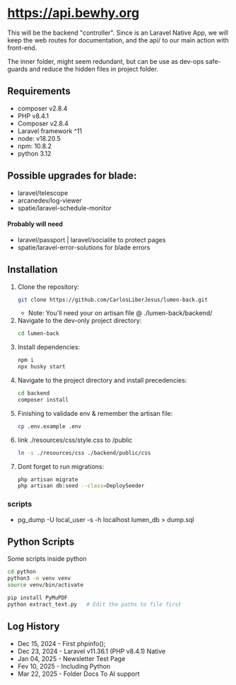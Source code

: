 # https://api.bewhy.org

This will be the backend "controller".
Since is an Laravel Native App, we will keep the web routes for documentation, and the api/ to our main action with front-end.

The inner folder, might seem redundant, but can be use as dev-ops safe-guards and reduce the hidden files in project folder.

## Requirements

- composer v2.8.4
- PHP v8.4.1
- Composer v2.8.4
- Laravel framework ^11
- node: v18.20.5
- npm: 10.8.2
- python 3.12

## Possible upgrades for blade:

- laravel/telescope
- arcanedev/log-viewer
- spatie/laravel-schedule-monitor

#### Probably will need

- laravel/passport | laravel/socialite to protect pages
- spatie/laravel-error-solutions for blade errors

## Installation

1. Clone the repository:
   ```sh
   git clone https://github.com/CarlosLiberJesus/lumen-back.git
   ```
   - Note: You'll need your on artisan file @ ./lumen-back/backend/
2. Navigate to the dev-only project directory:
   ```sh
   cd lumen-back
   ```
3. Install dependencies:
   ```sh
   npm i
   npx husky start
   ```
4. Navigate to the project directory and install precedencies:
   ```sh
   cd backend
   composer install
   ```
5. Finishing to validade env & remember the artisan file:
   ```sh
   cp .env.example .env
   ```
6. link ./resources/css/style.css to /public
   ```sh
   ln -s ./resources/css ./backend/public/css
   ```
7. Dont forget to run migrations:
   ```sh
   php artisan migrate
   php artisan db:seed --class=DeploySeeder
   ```

### scripts

- pg_dump -U local_user -s -h localhost lumen_db > dump.sql

## Python Scripts

Some scripts inside python

```sh
cd python
python3 -m venv venv
source venv/bin/activate

pip install PyMuPDF
python extract_text.py   # Edit the paths to file first
```

## Log History

- Dec 15, 2024 - First phpinfo();
- Dec 23, 2024 - Laravel v11.36.1 (PHP v8.4.1) Native
- Jan 04, 2025 - Newsletter Test Page
- Fev 10, 2025 - Including Python
- Mar 22, 2025 - Folder Docs To AI support
